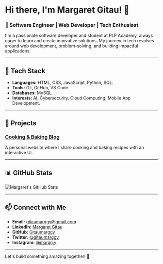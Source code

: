 # Hi there, I'm Margaret Gitau! 👋

### 🚀 Software Engineer | Web Developer | Tech Enthusiast

I'm a passionate software developer and student at PLP Academy, always eager to learn and create innovative solutions. My journey in tech revolves around web development, problem-solving, and building impactful applications.

---

## 🔧 Tech Stack

- **Languages:** HTML, CSS, JavaScript, Python, SQL.
- **Tools:** Git, GitHub, VS Code.
- **Databases:** MySQL.
- **Interests:** AI, Cybersecurity, Cloud Computing, Mobile App Development.

---

## 🌟 Projects

### [Cooking & Baking Blog](#)
A personal website where I share cooking and baking recipes with an interactive UI.



---

## 📊 GitHub Stats
![Margaret's GitHub Stats](https://github-readme-stats.vercel.app/api?username=Gitaumarggy&show_icons=true&hide_title=true&hide=prs&count_private=true&theme=radical)

---

## 📫 Connect with Me

- **Email:** [gitaumarggy@gmail.com](mailto:gitaumarggy@gmail.com)
- **LinkedIn:** [Margaret Gitau](https://www.linkedin.com/in/margaret-gitau-5371702ba?utm_source=share&utm_campaign=share_via&utm_content=profile&utm_medium=android_app)
- **GitHub:** [Gitaumarggy](https://github.com/Gitaumarggy)
- **Twitter:** [@gitaumarggy](https://x.com/gitaumarggy?t=TGlEYWAJNfD4ZC92DCyIaQ&s=09)
- **Instagram:** [@margg.y](https://www.instagram.com/margg.y?igsh=NTN0N3Nzb2djaWQ4)

---

Let's build something amazing together! 🚀
